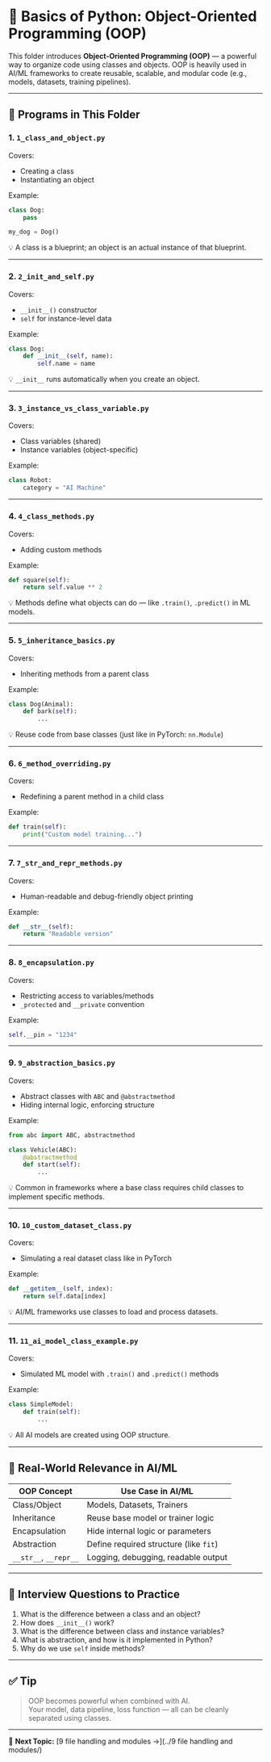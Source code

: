 # 🧠 Basics of Python: Object-Oriented Programming (OOP)

This folder introduces **Object-Oriented Programming (OOP)** — a powerful way to organize code using classes and objects. OOP is heavily used in AI/ML frameworks to create reusable, scalable, and modular code (e.g., models, datasets, training pipelines).

---

## 📌 Programs in This Folder

### 1. `1_class_and_object.py`

Covers:
- Creating a class
- Instantiating an object

Example:
```python
class Dog:
    pass

my_dog = Dog()
```

💡 A class is a blueprint; an object is an actual instance of that blueprint.

---

### 2. `2_init_and_self.py`

Covers:
- `__init__()` constructor
- `self` for instance-level data

Example:
```python
class Dog:
    def __init__(self, name):
        self.name = name
```

💡 `__init__` runs automatically when you create an object.

---

### 3. `3_instance_vs_class_variable.py`

Covers:
- Class variables (shared)
- Instance variables (object-specific)

Example:
```python
class Robot:
    category = "AI Machine"
```

---

### 4. `4_class_methods.py`

Covers:
- Adding custom methods

Example:
```python
def square(self):
    return self.value ** 2
```

💡 Methods define what objects can do — like `.train()`, `.predict()` in ML models.

---

### 5. `5_inheritance_basics.py`

Covers:
- Inheriting methods from a parent class

Example:
```python
class Dog(Animal):
    def bark(self):
        ...
```

💡 Reuse code from base classes (just like in PyTorch: `nn.Module`)

---

### 6. `6_method_overriding.py`

Covers:
- Redefining a parent method in a child class

Example:
```python
def train(self):
    print("Custom model training...")
```

---

### 7. `7_str_and_repr_methods.py`

Covers:
- Human-readable and debug-friendly object printing

Example:
```python
def __str__(self):
    return "Readable version"
```

---

### 8. `8_encapsulation.py`

Covers:
- Restricting access to variables/methods
- `_protected` and `__private` convention

Example:
```python
self.__pin = "1234"
```

---

### 9. `9_abstraction_basics.py`

Covers:
- Abstract classes with `ABC` and `@abstractmethod`
- Hiding internal logic, enforcing structure

Example:
```python
from abc import ABC, abstractmethod

class Vehicle(ABC):
    @abstractmethod
    def start(self):
        ...
```

💡 Common in frameworks where a base class requires child classes to implement specific methods.

---

### 10. `10_custom_dataset_class.py`

Covers:
- Simulating a real dataset class like in PyTorch

Example:
```python
def __getitem__(self, index):
    return self.data[index]
```

💡 AI/ML frameworks use classes to load and process datasets.

---

### 11. `11_ai_model_class_example.py`

Covers:
- Simulated ML model with `.train()` and `.predict()` methods

Example:
```python
class SimpleModel:
    def train(self):
        ...
```

💡 All AI models are created using OOP structure.

---

## 🎯 Real-World Relevance in AI/ML

| OOP Concept      | Use Case in AI/ML                    |
|------------------|--------------------------------------|
| Class/Object     | Models, Datasets, Trainers           |
| Inheritance      | Reuse base model or trainer logic    |
| Encapsulation    | Hide internal logic or parameters    |
| Abstraction      | Define required structure (like `fit`) |
| `__str__`, `__repr__` | Logging, debugging, readable output |

---

## 🧠 Interview Questions to Practice

1. What is the difference between a class and an object?
2. How does `__init__()` work?
3. What is the difference between class and instance variables?
4. What is abstraction, and how is it implemented in Python?
5. Why do we use `self` inside methods?

---

## ✅ Tip

> OOP becomes powerful when combined with AI.  
> Your model, data pipeline, loss function — all can be cleanly separated using classes.

---

📁 **Next Topic:** [9 file handling and modules →](../9 file handling and modules/)